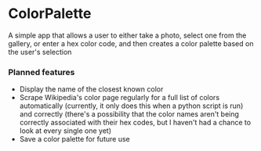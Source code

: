 # ColorPalette
A simple app that allows a user to either take a photo, select one from the gallery, or enter a hex color code, and then creates a color palette based on the user's selection

### Planned features
* Display the name of the closest known color
* Scrape Wikipedia's color page regularly for a full list of colors automatically (currently, it only does this when a python script is run) and correctly (there's a possibility that the color names aren't being correctly associated with their hex codes, but I haven't had a chance to look at every single one yet)
* Save a color palette for future use
